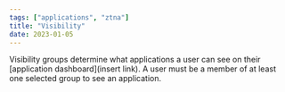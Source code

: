 ```yaml
---
tags: ["applications", "ztna"]
title: "Visibility"
date: 2023-01-05
---
```


Visibility groups determine what applications a user can see on their [application dashboard](insert link). A user must be a member of at least one selected group to see an application.
